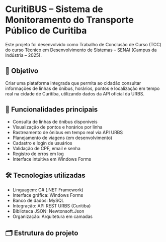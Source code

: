 # CuritiBUS – Sistema de Monitoramento do Transporte Público de Curitiba

Este projeto foi desenvolvido como Trabalho de Conclusão de Curso (TCC) do curso Técnico em Desenvolvimento de Sistemas – SENAI (Campus da Indústria – 2025).

## 🎯 Objetivo

Criar uma plataforma integrada que permita ao cidadão consultar informações de linhas de ônibus, horários, pontos e localização em tempo real na cidade de Curitiba, utilizando dados da API oficial da URBS.

## 🧩 Funcionalidades principais

- Consulta de linhas de ônibus disponíveis
- Visualização de pontos e horários por linha
- Rastreamento de ônibus em tempo real via API URBS
- Planejamento de viagens (em desenvolvimento)
- Cadastro e login de usuários
- Validação de CPF, email e senha
- Registro de erros em log
- Interface intuitiva em Windows Forms

## 🛠️ Tecnologias utilizadas

- Linguagem: C# (.NET Framework)
- Interface gráfica: Windows Forms
- Banco de dados: MySQL
- Integração: API REST URBS (Curitiba)
- Biblioteca JSON: Newtonsoft.Json
- Organização: Arquitetura em camadas

## 🗂️ Estrutura do projeto

